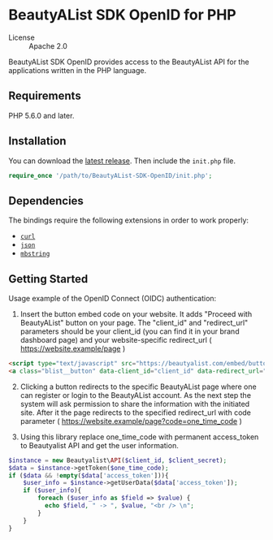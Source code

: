 # BeautyAList SDK OpenID for PHP #
<dl>
  <dt>License</dt><dd>Apache 2.0</dd>
</dl>
BeautyAList SDK OpenID provides access to the BeautyAList API for the applications written in the PHP language.

## Requirements
PHP 5.6.0 and later.

## Installation
You can download the [latest release](https://github.com/minininc/BeautyAList-SDK-OpenID/releases). Then include the `init.php` file.
```php
require_once '/path/to/BeautyAList-SDK-OpenID/init.php';
```

## Dependencies
The bindings require the following extensions in order to work properly:
-   [`curl`](https://secure.php.net/manual/en/book.curl.php)
-   [`json`](https://secure.php.net/manual/en/book.json.php)
-   [`mbstring`](https://secure.php.net/manual/en/book.mbstring.php)


## Getting Started
Usage example of the OpenID Connect (OIDC) authentication:

1. Insert the button embed code on your website. It adds "Proceed with BeautyAList" button on your page. The "client_id" and "redirect_url" parameters should be your client_id (you can find it in your brand dashboard page) and your website-specific redirect_url ( https://website.example/page )

```html
<script type="text/javascript" src="https://beautyalist.com/embed/button/v1.js" async></script>
<a class="blist__button" data-client_id="client_id" data-redirect_url="redirect_url">Proceed with BeautyAList</a>
```

2. Сlicking a button redirects to the specific BeautyAList page where one can register or login to the BeautyAList account.
   As the next step the system will ask permission to share the information with the initiated site. After it the page redirects to the specified redirect_url with code parameter
   ( https://website.example/page?code=one_time_code )

3. Using this library replace one_time_code with permanent access_token to Beautyalist API and get the user information.

```php
$instance = new Beautyalist\API($client_id, $client_secret);
$data = $instance->getToken($one_time_code);
if ($data && !empty($data['access_token'])){
    $user_info = $instance->getUserData($data['access_token']);
    if ($user_info){
        foreach ($user_info as $field => $value) {
          echo $field, " -> ", $value, "<br /> \n";
        }
    }
}
```
